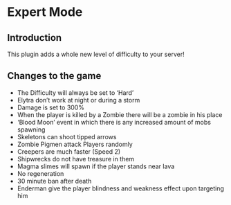 # Expert Mode

## Introduction

This plugin adds a whole new level of difficulty to your server!

## Changes to the game

- The Difficulty will always be set to ‘Hard’
- Elytra don’t work at night or during a storm
- Damage is set to 300%
- When the player is killed by a Zombie there will be a zombie in his place
- ‘Blood Moon’ event in which there is any increased amount of mobs spawning
- Skeletons can shoot tipped arrows
- Zombie Pigmen attack Players randomly
- Creepers are much faster (Speed 2)
- Shipwrecks do not have treasure in them
- Magma slimes will spawn if the player stands near lava
- No regeneration
- 30 minute ban after death
- Enderman give the player blindness and weakness effect upon targeting him
